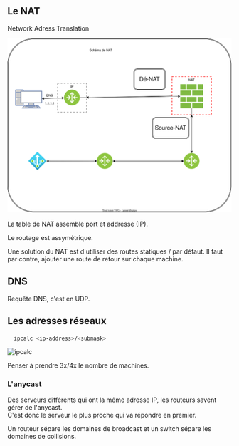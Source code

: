 #

## Le NAT

Network Adress Translation

![schema-nat](./src/schema-nat.drawio.svg)

La table de NAT assemble port et addresse (IP).

Le routage est assymétrique.

Une solution du NAT est d'utiliser des routes statiques / par défaut.
Il faut par contre, ajouter une route de retour sur chaque machine.

## DNS

Requête DNS, c'est en UDP.

## Les adresses réseaux

```sh
  ipcalc <ip-address>/<submask>
```

![ipcalc](./src/ipcalc.png)

Penser à prendre 3x/4x le nombre de machines.

### L'anycast

Des serveurs différents qui ont la même adresse IP, les routeurs savent gérer
de l'anycast.  
C'est donc le serveur le plus proche qui va répondre en premier.  

Un routeur sépare les domaines de broadcast et un switch sépare les domaines de collisions.
